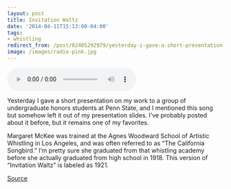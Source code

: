 ```yaml
---
layout: post 
title: Invitation Waltz 
date: '2014-04-11T15:13:00-04:00' 
tags: 
- whistling 
redirect_from: /post/82405292979/yesterday-i-gave-a-short-presentation-on-my-work/
image: /images/radio-pink.jpg
---
```


<audio controls><source src="http://ia600204.us.archive.org/3/items/MargaretMckee-InvitationWaltz1921/MargaretMckeewhistlerWithOrchestra-InvitationWaltz1921.mp3"</audio>

Yesterday I gave a short presentation on my work to a group of undergraduate honors students at Penn State, and I mentioned this song but somehow left it out of my presentation slides. I’ve probably posted about it before, but it remains one of my favorites.

Margaret McKee was trained at the Agnes Woodward School of Artistic Whistling in Los Angeles, and was often referred to as “The California Songbird.” I’m pretty sure she graduated from that whistling academy before she actually graduated from high school in 1918. This version of “Invitation Waltz” is labeled as 1921.

[Source](https://archive.org/details/MargaretMckee-InvitationWaltz1921)

